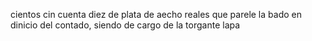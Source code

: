 cientos cin cuenta diez de plata de aecho reales que parele la bado en dinicio del contado, siendo de cargo de la torgante lapa